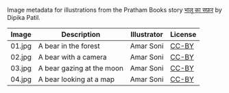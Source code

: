 Image metadata for illustrations from the Pratham Books story [भालू का सफ़र](https://storyweaver.org.in/stories/4063-bhaloo-ka-safar) by Dipika Patil.

Image | Description | Illustrator | License
----- | ----------- | ----------- | -------
01.jpg | A bear in the forest | Amar Soni | [CC-BY](https://creativecommons.org/licenses/by/4.0/)
02.jpg | A bear with a camera | Amar Soni | [CC-BY](https://creativecommons.org/licenses/by/4.0/)
03.jpg | A bear gazing at the moon | Amar Soni | [CC-BY](https://creativecommons.org/licenses/by/4.0/)
04.jpg | A bear looking at a map | Amar Soni | [CC-BY](https://creativecommons.org/licenses/by/4.0/)